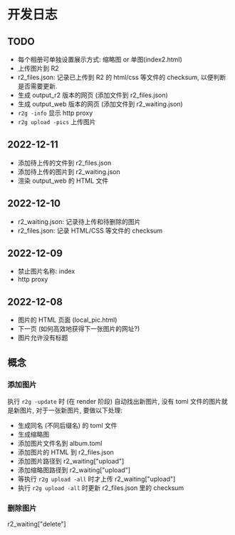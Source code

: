 # 开发日志

## TODO

- 每个相册可单独设置展示方式: 缩略图 or 单图(index2.html)
- 上传图片到 R2
- r2_files.json:
  记录已上传到 R2 的 html/css 等文件的 checksum, 以便判断是否需要更新.
- 生成 output_r2 版本的网页 (添加文件到 r2_files.json)
- 生成 output_web 版本的网页 (添加文件到 r2_waiting.json)
- `r2g -info` 显示 http proxy
- `r2g upload -pics` 上传图片

## 2022-12-11

- 添加待上传的文件到 r2_files.json
- 添加待上传的图片到 r2_waiting.json
- 渲染 output_web 的 HTML 文件

## 2022-12-10

- r2_waiting.json: 记录待上传和待删除的图片
- r2_files.json: 记录 HTML/CSS 等文件的 checksum

## 2022-12-09

- 禁止图片名称: index
- http proxy

## 2022-12-08

- 图片的 HTML 页面 (local_pic.html)
- 下一页 (如何高效地获得下一张图片的网址?)
- 图片允许没有标题

## 概念

### 添加图片

执行 `r2g -update` 时 (在 render 阶段) 自动找出新图片,
没有 toml 文件的图片就是新图片, 对于一张新图片, 要做以下处理:

- 生成同名 (不同后缀名) 的 toml 文件
- 生成缩略图
- 添加图片文件名到 album.toml
- 添加图片的 HTML 到 r2_files.json
- 添加图片路径到 r2_waiting["upload"]
- 添加缩略图路径到 r2_waiting["upload"]
- 等执行 `r2g upload -all` 时才上传 r2_waiting["upload"]
- 执行 `r2g upload -all` 时更新 r2_files.json 里的 checksum

### 删除图片

r2_waiting["delete"]
